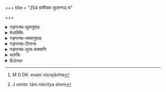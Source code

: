 +++
title = "254 ग्रामीयक-कुलानाञ् च"

+++

<details><summary>गङ्गानथ-मूलानुवादः</summary>

Witnesses regarding boundaries shall be questioned in regard to the boundary-marks, in the presence of an assembly of villagers and also of the two contending parties.—(254)
</details>

<details><summary>मेधातिथिः</summary>

यद्य् अप्य् असंख्यातपुरुषको ग्रामस् तथापि द्वौ विवादिनौ द्वयोर् ग्रामयोर् भवतस् तयोः समक्षम् अन्येषां च **ग्रामेयककुलानां च** ग्रामीणपुरुषसमूहानां **समक्षं सीम्नि साक्षिणः प्रष्टव्याः** । साक्षिप्रश्नकाले सर्वैर् ग्रामीणैर् दत्तव्यवहारकैर् अपि संनिहितैर् भवितव्यं नार्थिप्रत्यर्थिनोर् अन्यतरो वक्तुं लभते- "आवयोर् विशिष्टार्थे[^१५८] विवादे किम् एते संनिधीयन्ते" । अथ वा ये ऽन्ये सामन्तेभ्यो ग्रामेभ्यः केचिद् वृद्धतमाः साक्ष्ये समुद्दिष्टास् तद्ग्रामीणैर् अन्यैः संनिहितैर् भवितव्यम् । यतस् तैर् वृद्धेभ्यः श्रुतं भवति तत्समक्षं पृच्छ्यमाना न विपर्यन्ति वृद्धाः । **सीमालिङ्गानि** । यत्र लिङ्गान्य् उभयथा तत्र वृद्धेभ्यस् तानि निश्चित्य, सीम्नि[^१५९] निश्चयः । असत्सु लिङ्गेषु सीम्न्य् एव साक्ष्यं पृच्छते- "कात्र सीमा" इति ॥ ८.२५४ ॥


[^१५९]:
     J omits: tāni niścitya sīmni


[^१५८]:
     M G DK: evaṃ visṛṣṭārthe
</details>

<details><summary>गङ्गानथ-भाष्यानुवादः</summary>

Though a village contains innumerable inhabitants, yet, as a rule, only two men—one from each of the two villages—become parties to a boundary-dispute; and it is in the presence of these two men, as also in that of ‘*an* *assembly of villagers*,’—*i.e*., a concourse of the inhabitants of the two villages,—that ‘*witnesses regarding boundaries should be questioned*.’ At the time that witnesses are being examined, all the villagers should he present as interested in the case; and it is not open to either of the two persons to say—‘the dispute is between us two persons, why should these men remain here?’

Or, the meaning may be, that, when a few very old inhabitants of the neighbouring villages have been called as witnesses, it is necessary that other inhabitants also of those villages should he present; since the latter would have heard of the exact boundaries from the older people, so that, if examined in their presence, the witnesses would not lie.

‘*Boundary-marks*.’—When there are marks in support of the contention of both parties, the decision is to be arrived at with the help of the deposition of witnesses. And in cases where there are no marks at all, the witnesses are questioned regarding the boundary itself.—(254)
</details>

<details><summary>गङ्गानथ-टिप्पन्यः</summary>

This verse is quoted in *Vivādaratnākara* (p. 205), which adds the following notes:—‘*Grameyaka*’ are ‘village-residents,’—their ‘*kula*’ means ‘crowd’,—*vivādinaḥ*’, ‘of the disputants’, is to be construed with ‘*samakṣam*’, ‘in the presence of.’

It is quoted in *Mitākṣarā* (2.151) to the effect that the witnesses and
*Sāmantas* should be put on oath and then questioned regarding the
boundary, in the presence of corporations, guilds and so forth.
*Balambhaṭṭī* has the following notes:—‘*Grameyakāḥ*’ are the residents
of the villages,—their ‘*kula*’ are *crowds*; or ‘*kula*’ may be taken as standing for guilds and corporations &c.,—‘*Sīmāni*,’ ‘in regard to the boundary.’

It is quoted in *Aparārka* (p. 759);—in *Kṛtyakalpataru* (p. 111a), which explains ‘*grameyaka*’ as ‘inhabitant of the village’;—and in
*Vīramitrodaya* (Vyavahāra, 141a).
</details>

<details><summary>गङ्गानथ-तुल्य-वाक्यानि</summary>

**(verses 8.253-264)**

See Comparative notes for [Verse 8.253].
</details>

<details><summary>भारुचिः</summary>

प्रश्नविधिः ॥ ८.२५३ ॥
</details>

<details><summary>Bühler</summary>

254	The witnesses, (giving evidence) regarding a boundary, shall be examined concerning the landmarks in the presence of the crowd of the villagers and also of the two litigants.
</details>
